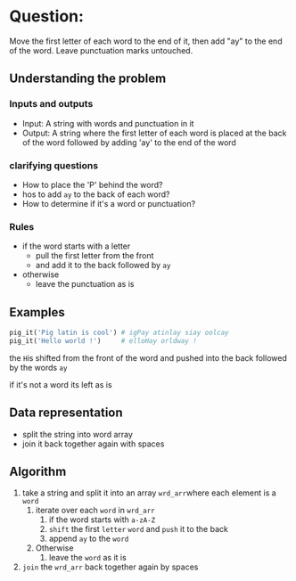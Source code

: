 # Question: 

Move the first letter of each word to the end of it, then add "ay" to the end of the word. Leave punctuation marks untouched.

## Understanding the problem

### Inputs and outputs

- Input: A string with words and punctuation in it
- Output: A string where the first letter of each word is placed at the back of the word followed by adding 'ay' to the end of the word

### clarifying questions

- How to place the 'P' behind the word?
- hos to add `ay` to the back of each word?
- How to determine if it's a word or punctuation?

### Rules

- if the word starts with a letter
  - pull the first letter from the front
  - and add it to the back followed by `ay`
- otherwise
  - leave the punctuation as is

## Examples

```ruby
pig_it('Pig latin is cool') # igPay atinlay siay oolcay
pig_it('Hello world !')     # elloHay orldway !
```

the `H`is shifted from the front of the word and pushed into the back followed by the words `ay` 

if it's not a word its left as is

## Data representation

- split the string into word array
- join it back together again with spaces

## Algorithm

1. take a string and split it into an array `wrd_arr`where each element is a `word`
   1. iterate over each `word` in `wrd_arr`
      1. if the word starts with `a-zA-Z`
      2. `shift` the first `letter` `word` and `push` it to the back 
      3. append `ay` to the `word`
   2. Otherwise
      1. leave the `word` as it is
2. `join` the `wrd_arr` back together again by spaces